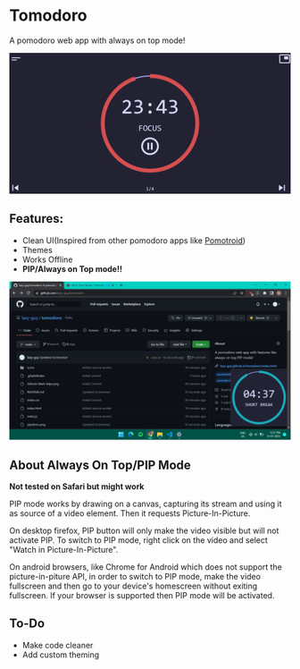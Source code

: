 # Tomodoro
 A pomodoro web app with always on top mode!

![Screenshot](./screenshot.png)

## Features:
* Clean UI(Inspired from other pomodoro apps like [Pomotroid](https://github.com/Splode/pomotroid))
* Themes
* Works Offline
* **PIP/Always on Top mode!!**

![PIP Demo](./pip.png)

## About Always On Top/PIP Mode
**Not tested on Safari but might work**

PIP mode works by drawing on a canvas, capturing its stream and using it as source of a video element. Then it requests Picture-In-Picture.

On desktop firefox, PIP button will only make the video visible but will not activate PIP. To switch to PIP mode, right click on the video and select "Watch in Picture-In-Picture".

On android browsers, like Chrome for Android which does not support the picture-in-piture API, in order to switch to PIP mode, make the video fullscreen and then go to your device's homescreen without exiting fullscreen. If your browser is supported then PIP mode will be activated.


## To-Do
* Make code cleaner
* Add custom theming